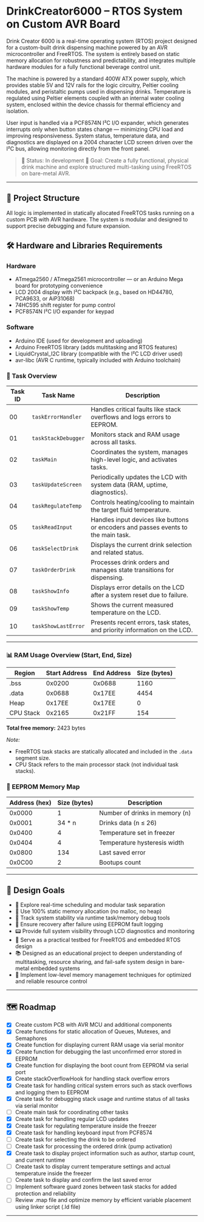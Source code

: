 # DrinkCreator6000 – RTOS System on Custom AVR Board
Drink Creator 6000 is a real-time operating system (RTOS) project designed for a custom-built drink dispensing machine powered by an AVR microcontroller and FreeRTOS. The system is entirely based on static memory allocation for robustness and predictability, and integrates multiple hardware modules for a fully functional beverage control unit.

The machine is powered by a standard 400W ATX power supply, which provides stable 5V and 12V rails for the logic circuitry, Peltier cooling modules, and peristaltic pumps used in dispensing drinks. Temperature is regulated using Peltier elements coupled with an internal water cooling system, enclosed within the device chassis for thermal efficiency and isolation.

User input is handled via a PCF8574N I²C I/O expander, which generates interrupts only when button states change — minimizing CPU load and improving responsiveness. System status, temperature data, and diagnostics are displayed on a 2004 character LCD screen driven over the I²C bus, allowing monitoring directly from the front panel.

> 🔧 Status: In development
> 🧪 Goal: Create a fully functional, physical drink machine and explore structured multi-tasking using FreeRTOS on bare-metal AVR.

---

## 🧱 Project Structure

All logic is implemented in statically allocated FreeRTOS tasks running on a custom PCB with AVR hardware. The system is modular and designed to support precise debugging and future expansion.

## 🛠️ Hardware and Libraries Requirements

### Hardware
- ATmega2560 / ATmega2561 microcontroller — or an Arduino Mega board for prototyping convenience
- LCD 2004 display with I²C backpack (e.g., based on HD44780, PCA9633, or AiP31068)
- 74HC595 shift register for pump control
- PCF8574N I²C I/O expander for keypad

### Software
- Arduino IDE (used for development and uploading)
- Arduino FreeRTOS library (adds multitasking and RTOS features)
- LiquidCrystal_I2C library (compatible with the I²C LCD driver used)
- avr-libc (AVR C runtime, typically included with Arduino toolchain)

### 🧵 Task Overview

| Task ID | Task Name           | Description                                                                 |
|---------|---------------------|-----------------------------------------------------------------------------|
| 00      | `taskErrorHandler`  | Handles critical faults like stack overflows and logs errors to EEPROM.     |
| 01      | `taskStackDebugger` | Monitors stack and RAM usage across all tasks.                             |
| 02      | `taskMain`          | Coordinates the system, manages high-level logic, and activates tasks.      |
| 03      | `taskUpdateScreen`  | Periodically updates the LCD with system data (RAM, uptime, diagnostics).   |
| 04      | `taskRegulateTemp`  | Controls heating/cooling to maintain the target fluid temperature.          |
| 05      | `taskReadInput`     | Handles input devices like buttons or encoders and passes events to the main task. |
| 06      | `taskSelectDrink`   | Displays the current drink selection and related status.                    |
| 07      | `taskOrderDrink`    | Processes drink orders and manages state transitions for dispensing.        |
| 08      | `taskShowInfo`      | Displays error details on the LCD after a system reset due to failure.      |
| 09      | `taskShowTemp`      | Shows the current measured temperature on the LCD.                         |
| 10      | `taskShowLastError` | Presents recent errors, task states, and priority information on the LCD.  |

---

### 📊 RAM Usage Overview (Start, End, Size)

| Region    | Start Address | End Address | Size (bytes) |
|-----------|---------------|-------------|--------------|
| .bss      | 0x0200        | 0x0688      | 1160         |
| .data     | 0x0688        | 0x17EE      | 4454         |
| Heap      | 0x17EE        | 0x17EE      | 0            |
| CPU Stack | 0x2165        | 0x21FF      | 154          |

**Total free memory:** 2423 bytes

*Note:*  
- FreeRTOS task stacks are statically allocated and included in the `.data` segment size.  
- CPU Stack refers to the main processor stack (not individual task stacks).

### 💾 EEPROM Memory Map

| Address (hex) | Size (bytes) | Description                       |
|---------------|--------------|-----------------------------------|
| 0x0000        | 1            | Number of drinks in memory (n)    |
| 0x0001        | 34 * n       | Drinks data (n ≤ 26)              |
| 0x0400        | 4            | Temperature set in freezer        |
| 0x0404        | 4            | Temperature hysteresis width      |
| 0x0800        | 134          | Last saved error                  |
| 0x0C00        | 2            | Bootups count                     |

---

## 🧠 Design Goals

- 🎯 Explore real-time scheduling and modular task separation
- 💾 Use 100% static memory allocation (no malloc, no heap)
- 🧰 Track system stability via runtime task/memory debug tools
- 🔁 Ensure recovery after failure using EEPROM fault logging
- 📟 Provide full system visibility through LCD diagnostics and monitoring
- 🧪 Serve as a practical testbed for FreeRTOS and embedded RTOS design
- 📚 Designed as an educational project to deepen understanding of multitasking, resource sharing, and fail-safe system design in bare-metal embedded systems
- 🧩 Implement low-level memory management techniques for optimized and reliable resource control

---

## 🗺️ Roadmap

- [X] Create custom PCB with AVR MCU and additional components
- [X] Create functions for static allocation of Queues, Mutexes, and Semaphores
- [X] Create function for displaying current RAM usage via serial monitor
- [X] Create function for debugging the last unconfirmed error stored in EEPROM
- [X] Create function for displaying the boot count from EEPROM via serial port
- [X] Create stackOverflowHook for handling stack overflow errors
- [X] Create task for handling critical system errors such as stack overflows and logging them to EEPROM
- [X] Create task for debugging stack usage and runtime status of all tasks via serial monitor
- [ ] Create main task for coordinating other tasks
- [X] Create task for handling regular LCD updates
- [X] Create task for regulating temperature inside the freezer
- [X] Create task for handling keyboard input from PCF8574
- [ ] Create task for selecting the drink to be ordered
- [ ] Create task for processing the ordered drink (pump activation)
- [X] Create task to display project information such as author, startup count, and current runtime
- [ ] Create task to display current temperature settings and actual temperature inside the freezer
- [ ] Create task to display and confirm the last saved error
- [ ] Implement software guard zones between task stacks for added protection and reliability
- [ ] Review .map file and optimize memory by efficient variable placement using linker script (.ld file)
---

